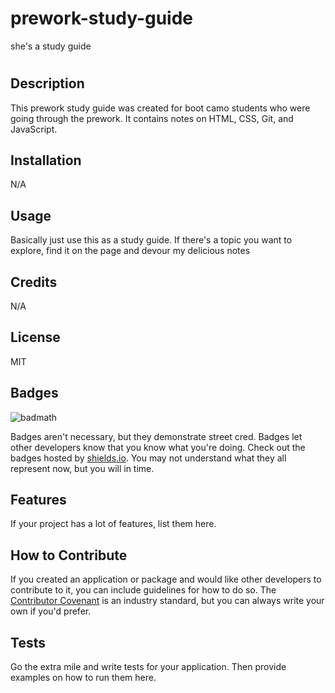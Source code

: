 # prework-study-guide
she's a study guide

# <Your-Project-Title>

## Description

This prework study guide was created for boot camo students who were going through the prework. It contains notes on HTML, CSS, Git, and JavaScript.

## Installation


N/A

## Usage

Basically just use this as a study guide. If there's a topic you want to explore, find it on the page and devour my delicious notes


## Credits
 
N/A

## License

MIT

## Badges

![badmath](https://img.shields.io/github/languages/top/nielsenjared/badmath)

Badges aren't necessary, but they demonstrate street cred. Badges let other developers know that you know what you're doing. Check out the badges hosted by [shields.io](https://shields.io/). You may not understand what they all represent now, but you will in time.

## Features

If your project has a lot of features, list them here.

## How to Contribute

If you created an application or package and would like other developers to contribute to it, you can include guidelines for how to do so. The [Contributor Covenant](https://www.contributor-covenant.org/) is an industry standard, but you can always write your own if you'd prefer.

## Tests

Go the extra mile and write tests for your application. Then provide examples on how to run them here.